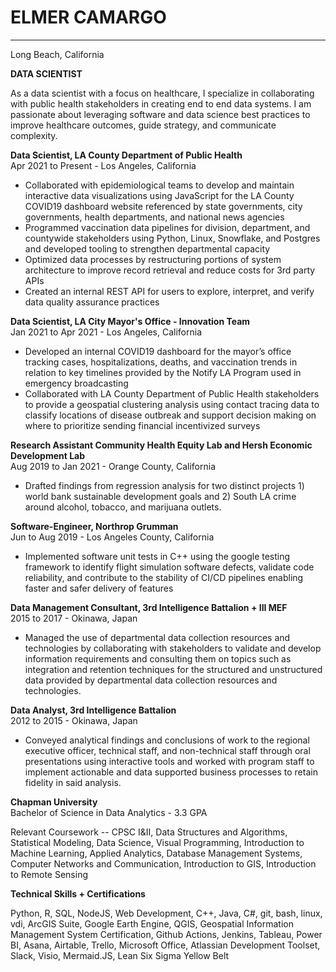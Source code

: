 
# ELMER CAMARGO
---

Long Beach, California

**DATA SCIENTIST**

As a data scientist with a focus on healthcare, I specialize in collaborating with public health stakeholders in creating end to end data systems. I am passionate about leveraging software and data science best practices to improve healthcare outcomes, guide strategy, and communicate complexity.

**Data Scientist,  LA County Department of Public Health**        
Apr 2021 to Present - Los Angeles, California

- Collaborated with epidemiological teams to develop and maintain interactive data visualizations using JavaScript for the LA County COVID19 dashboard website referenced by state governments, city governments, health departments, and national news agencies
- Programmed vaccination data pipelines for division, department, and countywide stakeholders using Python, Linux, Snowflake, and Postgres and developed tooling to strengthen departmental capacity
- Optimized data processes by restructuring portions of system architecture to improve record retrieval and reduce costs for 3rd party APIs
- Created an internal REST API for users to explore, interpret, and verify data quality assurance practices

**Data Scientist,  LA City Mayor's Office - Innovation Team**        
Jan 2021 to Apr 2021 - Los Angeles, California

- Developed an internal COVID19 dashboard for the mayor’s office tracking cases, hospitalizations, deaths, and vaccination trends in relation to key timelines provided by the Notify LA Program used in emergency broadcasting
- Collaborated with LA County Department of Public Health stakeholders to provide a geospatial clustering analysis using contact tracing data to classify locations of disease outbreak and support decision making on where to prioritize sending financial incentivized surveys


**Research Assistant  Community Health Equity Lab and Hersh Economic Development Lab**        
Aug 2019 to Jan 2021 - Orange County, California

- Drafted findings from regression analysis for two distinct projects 1) world bank sustainable development goals and 2) South LA crime around alcohol, tobacco, and marijuana outlets.

**Software-Engineer, Northrop Grumman**  \
Jun to Aug 2019 - Los Angeles County, California

- Implemented software unit tests in C++ using the google testing framework to identify flight simulation software defects, validate code reliability, and contribute to the stability of CI/CD pipelines enabling faster and safer delivery of features

**Data Management Consultant, 3rd Intelligence Battalion + III MEF**  \
2015 to 2017 - Okinawa, Japan

- Managed the use of departmental data collection resources and technologies by collaborating with stakeholders to validate and develop information requirements and consulting them on topics such as integration and retention techniques for the structured and unstructured data provided by departmental data collection resources and technologies.

**Data Analyst, 3rd Intelligence Battalion**  \
2012 to 2015 - Okinawa, Japan

- Conveyed analytical findings and conclusions of work to the regional executive officer, technical staff, and non-technical staff through oral presentations using interactive tools and worked with program staff to implement actionable and data supported business processes to retain fidelity in said analysis.

**Chapman University**  \
Bachelor of Science in Data Analytics - 3.3 GPA

Relevant Coursework -- CPSC I&II, Data Structures and Algorithms, Statistical Modeling, Data Science, Visual Programming, Introduction to Machine Learning, Applied Analytics, Database Management Systems, Computer Networks and Communication, Introduction to GIS, Introduction to Remote Sensing

**Technical Skills + Certifications**

Python, R, SQL, NodeJS, Web Development, C++, Java, C#, git, bash, linux, vdi, ArcGIS Suite, Google Earth Engine, QGIS, Geospatial Information Management System Certification, Github Actions, Jenkins, Tableau, Power BI, Asana, Airtable, Trello, Microsoft Office, Atlassian Development Toolset, Slack, Visio, Mermaid.JS, Lean Six Sigma Yellow Belt
